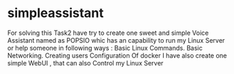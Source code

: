 # simpleassistant
For solving this Task2 have try to create one sweet and simple Voice Assistant named as POPSIO whic has an capability to run my Linux Server or help someone in following ways :
Basic Linux Commands.
Basic Networking.
Creating users
Configuration Of docker
I have also create one simple WebUI , that can also Control my Linux Server
